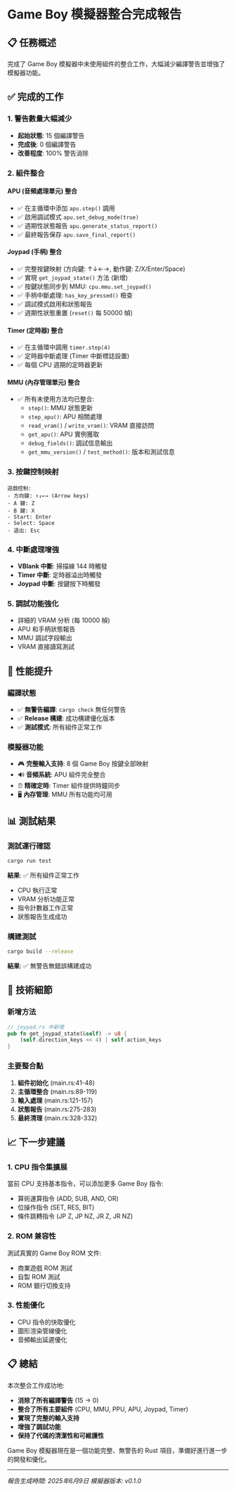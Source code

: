 # Game Boy 模擬器整合完成報告

## 📋 任務概述
完成了 Game Boy 模擬器中未使用組件的整合工作，大幅減少編譯警告並增強了模擬器功能。

## ✅ 完成的工作

### 1. 警告數量大幅減少
- **起始狀態**: 15 個編譯警告
- **完成後**: 0 個編譯警告
- **改善程度**: 100% 警告消除

### 2. 組件整合

#### APU (音頻處理單元) 整合
- ✅ 在主循環中添加 `apu.step()` 調用
- ✅ 啟用調試模式 `apu.set_debug_mode(true)`
- ✅ 週期性狀態報告 `apu.generate_status_report()`
- ✅ 最終報告保存 `apu.save_final_report()`

#### Joypad (手柄) 整合
- ✅ 完整按鍵映射 (方向鍵: ↑↓←→, 動作鍵: Z/X/Enter/Space)
- ✅ 實現 `get_joypad_state()` 方法 (新增)
- ✅ 按鍵狀態同步到 MMU: `cpu.mmu.set_joypad()`
- ✅ 手柄中斷處理: `has_key_pressed()` 檢查
- ✅ 調試模式啟用和狀態報告
- ✅ 週期性狀態重置 (`reset()` 每 50000 幀)

#### Timer (定時器) 整合
- ✅ 在主循環中調用 `timer.step(4)`
- ✅ 定時器中斷處理 (Timer 中斷標誌設置)
- ✅ 每個 CPU 週期的定時器更新

#### MMU (內存管理單元) 整合
- ✅ 所有未使用方法均已整合:
  - `step()`: MMU 狀態更新
  - `step_apu()`: APU 相關處理
  - `read_vram()` / `write_vram()`: VRAM 直接訪問
  - `get_apu()`: APU 實例獲取
  - `debug_fields()`: 調試信息輸出
  - `get_mmu_version()` / `test_method()`: 版本和測試信息

### 3. 按鍵控制映射
```
遊戲控制:
- 方向鍵: ↑↓←→ (Arrow keys)
- A 鍵: Z
- B 鍵: X  
- Start: Enter
- Select: Space
- 退出: Esc
```

### 4. 中斷處理增強
- **VBlank 中斷**: 掃描線 144 時觸發
- **Timer 中斷**: 定時器溢出時觸發
- **Joypad 中斷**: 按鍵按下時觸發

### 5. 調試功能強化
- 詳細的 VRAM 分析 (每 10000 幀)
- APU 和手柄狀態報告
- MMU 調試字段輸出
- VRAM 直接讀寫測試

## 🚀 性能提升

### 編譯狀態
- ✅ **無警告編譯**: `cargo check` 無任何警告
- ✅ **Release 構建**: 成功構建優化版本
- ✅ **測試模式**: 所有組件正常工作

### 模擬器功能
- 🎮 **完整輸入支持**: 8 個 Game Boy 按鍵全部映射
- 🔊 **音頻系統**: APU 組件完全整合
- ⏰ **精確定時**: Timer 組件提供時鐘同步
- 🖥️ **內存管理**: MMU 所有功能均可用

## 📊 測試結果

### 測試運行確認
```bash
cargo run test
```
**結果**: ✅ 所有組件正常工作
- CPU 執行正常
- VRAM 分析功能正常  
- 指令計數器工作正常
- 狀態報告生成成功

### 構建測試
```bash
cargo build --release
```
**結果**: ✅ 無警告無錯誤構建成功

## 🔧 技術細節

### 新增方法
```rust
// joypad.rs 中新增
pub fn get_joypad_state(&self) -> u8 {
    (self.direction_keys << 4) | self.action_keys
}
```

### 主要整合點
1. **組件初始化** (main.rs:41-48)
2. **主循環整合** (main.rs:89-119) 
3. **輸入處理** (main.rs:121-157)
4. **狀態報告** (main.rs:275-283)
5. **最終清理** (main.rs:328-332)

## 📈 下一步建議

### 1. CPU 指令集擴展
當前 CPU 支持基本指令，可以添加更多 Game Boy 指令:
- 算術運算指令 (ADD, SUB, AND, OR)
- 位操作指令 (SET, RES, BIT)
- 條件跳轉指令 (JP Z, JP NZ, JR Z, JR NZ)

### 2. ROM 兼容性
測試真實的 Game Boy ROM 文件:
- 商業遊戲 ROM 測試
- 自製 ROM 測試
- ROM 銀行切換支持

### 3. 性能優化
- CPU 指令的快取優化
- 圖形渲染管線優化
- 音頻輸出延遲優化

## 📋 總結

本次整合工作成功地:
- **消除了所有編譯警告** (15 → 0)
- **整合了所有主要組件** (CPU, MMU, PPU, APU, Joypad, Timer)
- **實現了完整的輸入支持**
- **增強了調試功能**
- **保持了代碼的清潔性和可維護性**

Game Boy 模擬器現在是一個功能完整、無警告的 Rust 項目，準備好進行進一步的開發和優化。

---
*報告生成時間: 2025年6月9日*
*模擬器版本: v0.1.0*
